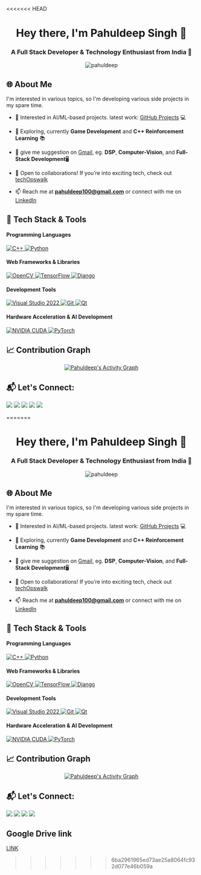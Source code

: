 <<<<<<< HEAD
<h1 align="center">Hey there, I'm Pahuldeep Singh 👋</h1>
<h3 align="center">A Full Stack Developer & Technology Enthusiast from India 🚀</h3>

<p align="center">
    <img src="https://komarev.com/ghpvc/?username=pahuldeep&label=Profile%20views&color=0e75b6&style=flat" alt="pahuldeep" /> 
</p>

## 🌐 About Me
I'm interested in various topics, so I'm developing various side projects in my spare time.
- 🔭 Interested in AI/ML-based projects. latest work: [GitHub Projects](https://github.com/pahuldeep?tab=repositories) 💻

- 🌱 Exploring, currently **Game Development** and **C++ Reinforcement Learning** 📚

- 🧠 give me suggestion on [Gmail](pahuldeep100@gmail.com), eg. **DSP**, **Computer-Vision**, and **Full-Stack Development**🖥️

- 🎯 Open to collaborations! If you’re into exciting tech, check out [techOpswalk](https://github.com/techopswalk)

- 📫 Reach me at **pahuldeep100@gmail.com** or connect with me on [LinkedIn](https://www.linkedin.com/in/pahuldeep-singh-424351161)

## 🔧 Tech Stack & Tools

<div align="left">
  <!-- Programming Languages -->
  <h4>Programming Languages</h4>
  <div>
    <a href="https://isocpp.org/" target="_blank" title="C++">
      <img src="https://img.icons8.com/color/48/000000/c-plus-plus-logo.png" alt="C++" />
    </a>
    <a href="https://www.python.org/" target="_blank" title="Python">
      <img src="https://img.icons8.com/fluency/48/000000/python.png" alt="Python" />
    </a>
  </div>

  <!-- Web Frameworks & Libraries -->
  <h4>Web Frameworks & Libraries</h4>
  <div>
    <a href="https://docs.opencv.org/4.x/index.html" target="_blank" title="OpenCV">
      <img src="https://img.icons8.com/color/48/opencv.png" alt="OpenCV" />
    </a>
    <a href="https://www.tensorflow.org/" target="_blank" title="TensorFlow">
      <img src="https://img.icons8.com/color/48/000000/tensorflow.png" alt="TensorFlow" />
    </a>
    <a href="https://www.djangoproject.com/" target="_blank" title="Django">
      <img src="https://img.icons8.com/external-tal-revivo-color-tal-revivo/48/external-django-a-high-level-python-web-framework-that-encourages-rapid-development-logo-color-tal-revivo.png" alt="Django" />
    </a>
  </div>

  <!-- Development Tools -->
  <h4>Development Tools</h4>
  <div>
    <a href="https://visualstudio.microsoft.com/vs/" target="_blank" title="Visual Studio 2022">
      <img src="https://img.icons8.com/?size=48&id=ezj3zaVtImPg&format=png&color=000000" alt="Visual Studio 2022" />
    </a>
    <a href="https://git-scm.com/" target="_blank" title="Git">
      <img src="https://img.icons8.com/color/48/000000/git.png" alt="Git" />
    </a>
    <a href="https://doc.qt.io/" target="_blank" title="Qt">
      <img src="https://img.icons8.com/?size=48&id=25647&format=png&color=94D82D" alt="Qt" />
    </a>
  </div>

  <!-- Hardware Acceleration & AI Development -->
  <h4>Hardware Acceleration & AI Development</h4>
  <div>
    <a href="https://docs.nvidia.com/cuda/cuda-toolkit-release-notes/contents.html" target="_blank" title="NVIDIA CUDA">
      <img src="https://img.icons8.com/color/48/nvidia.png" alt="NVIDIA CUDA" />
    </a>
    <a href="https://pytorch.org/" target="_blank" title="PyTorch">
      <img src="https://img.icons8.com/?size=48&id=jH4BpkMnRrU5&format=png&color=000000" alt="PyTorch" />
    </a>
  </div>
</div>


## 📈 Contribution Graph

<p align="center">
    <a href="https://tinyurl.com/3afm2tbp">
        <img alt="Pahuldeep's Activity Graph" src="https://github-readme-activity-graph.vercel.app/graph?username=pahuldeep&bg_color=0D1117&color=FFFFFF&line=00E676&point=FFFFFF&hide_border=true" />
    </a>
</p>

## 📬 Let's Connect:
<p align="left">
    <a href="https://www.linkedin.com/in/pahuldeep-singh-424351161"><img src="https://img.icons8.com/fluent/48/000000/linkedin.png"/></a>
    <a href="https://twitter.com/pahuldeep_"><img src="https://img.icons8.com/fluent/48/000000/twitter.png"/></a>
    <a href="https://www.instagram.com/pahul.deep17/"><img src="https://img.icons8.com/fluent/48/000000/instagram-new.png"/></a>
    <a href="https://www.youtube.com/@Techopswalk"><img src="https://img.icons8.com/color/48/000000/youtube-play.png"/></a>
    <a href="https://drive.google.com/drive/folders/1-K7U8MGAAMk3oNYC4DMpakKwLthehYGy"><img src="https://img.icons8.com/color/48/google-drive--v2.png"/></a>
</p>
=======
<h1 align="center">Hey there, I'm Pahuldeep Singh 👋</h1>
<h3 align="center">A Full Stack Developer & Technology Enthusiast from India 🚀</h3>

<p align="center">
    <img src="https://komarev.com/ghpvc/?username=pahuldeep&label=Profile%20views&color=0e75b6&style=flat" alt="pahuldeep" /> 
</p>

## 🌐 About Me
I'm interested in various topics, so I'm developing various side projects in my spare time.
- 🔭 Interested in AI/ML-based projects. latest work: [GitHub Projects](https://github.com/pahuldeep?tab=repositories) 💻

- 🌱 Exploring, currently **Game Development** and **C++ Reinforcement Learning** 📚

- 🧠 give me suggestion on [Gmail](pahuldeep100@gmail.com), eg. **DSP**, **Computer-Vision**, and **Full-Stack Development**🖥️

- 🎯 Open to collaborations! If you’re into exciting tech, check out [techOpswalk](https://github.com/techopswalk)

- 📫 Reach me at **pahuldeep100@gmail.com** or connect with me on [LinkedIn](https://www.linkedin.com/in/pahuldeep)

## 🔧 Tech Stack & Tools

<div align="left">
  <!-- Programming Languages -->
  <h4>Programming Languages</h4>
  <div>
    <a href="https://isocpp.org/" target="_blank" title="C++">
      <img src="https://img.icons8.com/color/48/000000/c-plus-plus-logo.png" alt="C++" />
    </a>
    <a href="https://www.python.org/" target="_blank" title="Python">
      <img src="https://img.icons8.com/fluency/48/000000/python.png" alt="Python" />
    </a>
  </div>

  <!-- Web Frameworks & Libraries -->
  <h4>Web Frameworks & Libraries</h4>
  <div>
    <a href="https://docs.opencv.org/4.x/index.html" target="_blank" title="OpenCV">
      <img src="https://img.icons8.com/color/48/opencv.png" alt="OpenCV" />
    </a>
    <a href="https://www.tensorflow.org/" target="_blank" title="TensorFlow">
      <img src="https://img.icons8.com/color/48/000000/tensorflow.png" alt="TensorFlow" />
    </a>
    <a href="https://www.djangoproject.com/" target="_blank" title="Django">
      <img src="https://img.icons8.com/external-tal-revivo-color-tal-revivo/48/external-django-a-high-level-python-web-framework-that-encourages-rapid-development-logo-color-tal-revivo.png" alt="Django" />
    </a>
  </div>

  <!-- Development Tools -->
  <h4>Development Tools</h4>
  <div>
    <a href="https://visualstudio.microsoft.com/vs/" target="_blank" title="Visual Studio 2022">
      <img src="https://img.icons8.com/?size=48&id=ezj3zaVtImPg&format=png&color=000000" alt="Visual Studio 2022" />
    </a>
    <a href="https://git-scm.com/" target="_blank" title="Git">
      <img src="https://img.icons8.com/color/48/000000/git.png" alt="Git" />
    </a>
    <a href="https://doc.qt.io/" target="_blank" title="Qt">
      <img src="https://img.icons8.com/?size=48&id=25647&format=png&color=94D82D" alt="Qt" />
    </a>
  </div>

  <!-- Hardware Acceleration & AI Development -->
  <h4>Hardware Acceleration & AI Development</h4>
  <div>
    <a href="https://docs.nvidia.com/cuda/cuda-toolkit-release-notes/contents.html" target="_blank" title="NVIDIA CUDA">
      <img src="https://img.icons8.com/color/48/nvidia.png" alt="NVIDIA CUDA" />
    </a>
    <a href="https://pytorch.org/" target="_blank" title="PyTorch">
      <img src="https://img.icons8.com/?size=48&id=jH4BpkMnRrU5&format=png&color=000000" alt="PyTorch" />
    </a>
  </div>
</div>


## 📈 Contribution Graph

<p align="center">
<!--     https://github.com/Ashutosh00710/github-readme-activity-graph -->
    <a href="https://tinyurl.com/3afm2tbp">
        <img alt="Pahuldeep's Activity Graph" src="https://github-readme-activity-graph.vercel.app/graph?username=pahuldeep&bg_color=0D1117&color=FFFFFF&line=00E676&point=FFFFFF&hide_border=true" />
    </a>
</p>

## 📬 Let's Connect:
<p align="left">
    <a href="https://www.linkedin.com/in/pahuldeep"><img src="https://img.icons8.com/fluent/48/000000/linkedin.png"/></a>
    <a href="https://twitter.com/pahuldeep_"><img src="https://img.icons8.com/fluent/48/000000/twitter.png"/></a>
    <a href="https://www.instagram.com/pahul.deep17/"><img src="https://img.icons8.com/fluent/48/000000/instagram-new.png"/></a>
    <a href="https://www.youtube.com/@pahul_deep"><img src="https://img.icons8.com/color/48/000000/youtube-play.png"/></a>
</p>

## Google Drive link
<p align="left">
    <a href="https://drive.google.com/drive/folders/1-K7U8MGAAMk3oNYC4DMpakKwLthehYGy">LINK</a>
</p>

>>>>>>> 6ba2961965ed73ae25a8064fc932d077e46b059a

